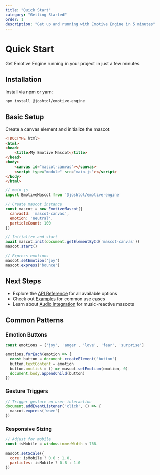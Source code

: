 ```yaml
---
title: "Quick Start"
category: "Getting Started"
order: 1
description: "Get up and running with Emotive Engine in 5 minutes"
---
```


# Quick Start

Get Emotive Engine running in your project in just a few minutes.

## Installation

Install via npm or yarn:

```bash
npm install @joshtol/emotive-engine
```

## Basic Setup

Create a canvas element and initialize the mascot:

```html
<!DOCTYPE html>
<html>
<head>
    <title>My Emotive Mascot</title>
</head>
<body>
    <canvas id="mascot-canvas"></canvas>
    <script type="module" src="main.js"></script>
</body>
</html>
```

```javascript
// main.js
import EmotiveMascot from '@joshtol/emotive-engine'

// Create mascot instance
const mascot = new EmotiveMascot({
  canvasId: 'mascot-canvas',
  emotion: 'neutral',
  particleCount: 100
})

// Initialize and start
await mascot.init(document.getElementById('mascot-canvas'))
mascot.start()

// Express emotions
mascot.setEmotion('joy')
mascot.express('bounce')
```

## Next Steps

- Explore the [API Reference](/docs/api/constructor) for all available options
- Check out [Examples](/docs/examples/basic-setup) for common use cases
- Learn about [Audio Integration](/docs/guides/audio-reactive) for music-reactive mascots

## Common Patterns

### Emotion Buttons

```javascript
const emotions = ['joy', 'anger', 'love', 'fear', 'surprise']

emotions.forEach(emotion => {
  const button = document.createElement('button')
  button.textContent = emotion
  button.onclick = () => mascot.setEmotion(emotion, 0)
  document.body.appendChild(button)
})
```

### Gesture Triggers

```javascript
// Trigger gesture on user interaction
document.addEventListener('click', () => {
  mascot.express('wave')
})
```

### Responsive Sizing

```javascript
// Adjust for mobile
const isMobile = window.innerWidth < 768

mascot.setScale({
  core: isMobile ? 0.6 : 1.0,
  particles: isMobile ? 0.8 : 1.0
})
```
